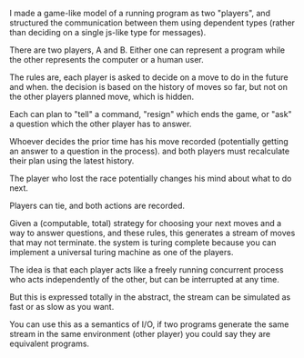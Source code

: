 I made a game-like model of a running program as two "players", and structured
the communication between them using dependent types (rather than deciding on a
single js-like type for messages).

There are two players, A and B. Either one can represent a program while the
other represents the computer or a human user.

The rules are, each player is asked to decide on a move to do in the future and
when. the decision is based on the history of moves so far, but not on the
other players planned move, which is hidden.

Each can plan to "tell" a command, "resign" which ends the game, or "ask" a
question which the other player has to answer.

Whoever decides the prior time has his move recorded (potentially getting an
answer to a question in the process). and both players must recalculate their
plan using the latest history.

The player who lost the race potentially changes his mind about what to do next.

Players can tie, and both actions are recorded.

Given a (computable, total) strategy for choosing your next moves and a way to
answer questions, and these rules, this generates a stream of moves that may
not terminate. the system is turing complete because you can implement a
universal turing machine as one of the players.

The idea is that each player acts like a freely running concurrent process who
acts independently of the other, but can be interrupted at any time.

But this is expressed totally in the abstract, the stream can be simulated as
fast or as slow as you want.

You can use this as a semantics of I/O, if two programs generate the same
stream in the same environment (other player) you could say they are equivalent
programs.

